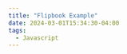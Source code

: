 ```yaml
---
title: "Flipbook Example"
date: 2024-03-01T15:34:30-04:00
tags:
  - Javascript
---
```


<!-- IMPORT FLIPBOOK STYLES (Flipbook & Icons Stylesheets) -->
<!-- These lines must be added to the top of the .md file, just below the frontmatter -->
<link href="../assets/css/dflip.min.css" rel="stylesheet" type="text/css">
<link href="../assets/css/themify-icons.min.css" rel="stylesheet" type="text/css">


<!-- -----------------------------------------------------------------------------
MAIN FLIPBOOK CONTAINER
Place this code at the location where the PDF viewer should display in the post
  - 1. Add PDF file to the /assets/pdf/ directory of the project 
  - 2. Update the source attribute to reflect the PDF file to display in the widget
------------------------------------------------------------------------------ -->
<div class="container">
    <div class="row">
        <div class="col-xs-12">
            <div id="flipbook" class="_df_book" height="500" webgl="true"
                backgroundcolor="#0f477e"
                source="../assets/pdf/The-Case-for-Memory-Safe-Roadmaps-508c.pdf">
            </div>
        </div>
    </div>
</div>


<!-- IMPORT FLIPBOOK JAVASCRIPT (jQuery & Main Flipbook JS) -->
<!-- These lines must be added to the bottom of the .md file -->
<script src="../assets/js/libs/jquery.min.js" type="text/javascript"></script>
<script src="../assets/js/dflip.min.js" type="text/javascript"></script>